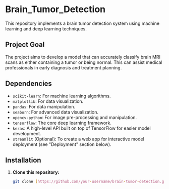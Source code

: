 # Brain_Tumor_Detection

This repository implements a brain tumor detection system using machine learning and deep learning techniques.

## Project Goal

The project aims to develop a model that can accurately classify brain MRI scans as either containing a tumor or being normal. This can assist medical professionals in early diagnosis and treatment planning.

## Dependencies

* `scikit-learn`: For machine learning algorithms.
* `matplotlib`: For data visualization.
* `pandas`: For data manipulation.
* `seaborn`: For advanced data visualization.
* `opencv-python`: For image pre-processing and manipulation.
* `tensorflow`: The core deep learning framework.
* `keras`: A high-level API built on top of TensorFlow for easier model development.
* `streamlit` (Optional): To create a web app for interactive model deployment (see "Deployment" section below).

## Installation

1. **Clone this repository:**

   ```bash
   git clone [https://github.com/your-username/brain-tumor-detection.git](https://github.com/your-username/brain-tumor-detection.git)

